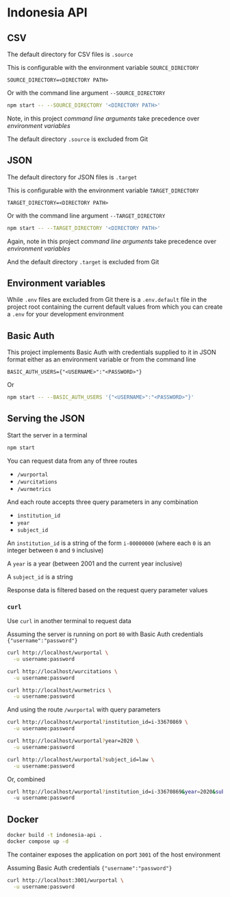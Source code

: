 # Indonesia API

## CSV

The default directory for CSV files is `.source`

This is configurable with the environment variable `SOURCE_DIRECTORY`

```dotenv
SOURCE_DIRECTORY=<DIRECTORY PATH>
```

Or with the command line argument `--SOURCE_DIRECTORY`

```bash
npm start -- --SOURCE_DIRECTORY '<DIRECTORY PATH>'
```

Note, in this project _command line arguments_ take precedence over _environment variables_

The default directory `.source` is excluded from Git

## JSON

The default directory for JSON files is `.target`

This is configurable with the environment variable `TARGET_DIRECTORY`

```dotenv
TARGET_DIRECTORY=<DIRECTORY PATH>
```

Or with the command line argument `--TARGET_DIRECTORY`

```bash
npm start -- --TARGET_DIRECTORY '<DIRECTORY PATH>'
```

Again, note in this project _command line arguments_ take precedence over _environment variables_

And the default directory `.target` is excluded from Git

## Environment variables

While `.env` files are excluded from Git there is a `.env.default` file in the project root containing the current default values from which you can create a `.env` for your development environment

## Basic Auth

This project implements Basic Auth with credentials supplied to it in JSON format either as an environment variable or from the command line

```dotenv
BASIC_AUTH_USERS={"<USERNAME>":"<PASSWORD>"}
```

Or

```bash
npm start -- --BASIC_AUTH_USERS '{"<USERNAME>":"<PASSWORD>"}'
```

## Serving the JSON

Start the server in a terminal

```bash
npm start
```

You can request data from any of three routes

- `/wurportal`
- `/wurcitations`
- `/wurmetrics`

And each route accepts three query parameters in any combination

- `institution_id`
- `year`
- `subject_id`

An `institution_id` is a string of the form `i-00000000` (where each `0` is an integer between `0` and `9` inclusive)

A `year` is a year (between 2001 and the current year inclusive)

A `subject_id` is a string

Response data is filtered based on the request query parameter values

### `curl`

Use `curl` in another terminal to request data

Assuming the server is running on port `80` with Basic Auth credentials `{"username":"password"}`

```bash
curl http://localhost/wurportal \
  -u username:password
```

```bash
curl http://localhost/wurcitations \
  -u username:password
```

```bash
curl http://localhost/wurmetrics \
  -u username:password
```

And using the route `/wurportal` with query parameters

```bash
curl http://localhost/wurportal?institution_id=i-33670869 \
  -u username:password
```

```bash
curl http://localhost/wurportal?year=2020 \
  -u username:password
```

```bash
curl http://localhost/wurportal?subject_id=law \
  -u username:password
```

Or, combined

```bash
curl http://localhost/wurportal?institution_id=i-33670869&year=2020&subject_id=law \
  -u username:password
```

## Docker

```bash
docker build -t indonesia-api .
docker compose up -d
```

The container exposes the application on port `3001` of the host environment

Assuming Basic Auth credentials `{"username":"password"}`

```bash
curl http://localhost:3001/wurportal \
  -u username:password
```
